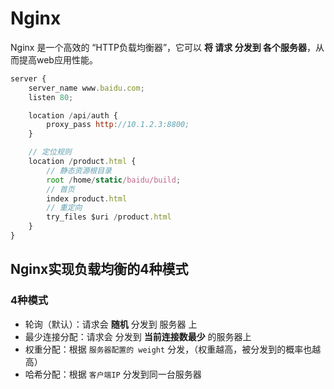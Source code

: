 
# Nginx
Nginx 是一个高效的 “HTTP负载均衡器”，它可以 **将 请求 分发到 各个服务器**，从而提高web应用性能。

```js
server {
    server_name www.baidu.com;
    listen 80;

    location /api/auth {
        proxy_pass http://10.1.2.3:8800;
    }

    // 定位规则
    location /product.html {
        // 静态资源根目录
        root /home/static/baidu/build;
        // 首页
        index product.html
        // 重定向
        try_files $uri /product.html
    }
}
```

## Nginx实现负载均衡的4种模式
### 4种模式
 - 轮询（默认）：请求会 **随机** 分发到 服务器 上
 - 最少连接分配：请求会 分发到 **当前连接数最少** 的服务器上
 - 权重分配：根据 `服务器配置的 weight` 分发，（权重越高，被分发到的概率也越高）
 - 哈希分配：根据 `客户端IP` 分发到同一台服务器
